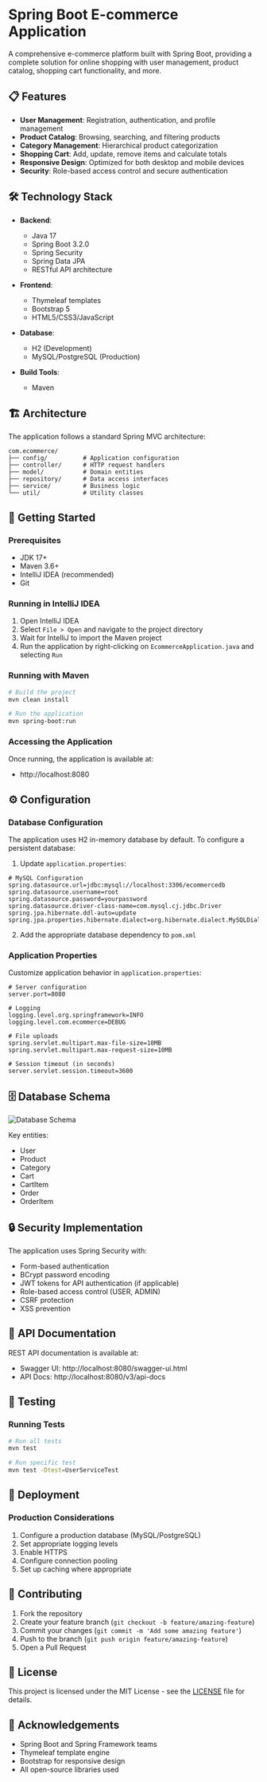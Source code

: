 # Spring Boot E-commerce Application

A comprehensive e-commerce platform built with Spring Boot, providing a complete solution for online shopping with user management, product catalog, shopping cart functionality, and more.

## 📋 Features

- **User Management**: Registration, authentication, and profile management
- **Product Catalog**: Browsing, searching, and filtering products
- **Category Management**: Hierarchical product categorization
- **Shopping Cart**: Add, update, remove items and calculate totals
- **Responsive Design**: Optimized for both desktop and mobile devices
- **Security**: Role-based access control and secure authentication

## 🛠️ Technology Stack

- **Backend**:
  - Java 17
  - Spring Boot 3.2.0
  - Spring Security
  - Spring Data JPA
  - RESTful API architecture
  
- **Frontend**:
  - Thymeleaf templates
  - Bootstrap 5
  - HTML5/CSS3/JavaScript
  
- **Database**:
  - H2 (Development)
  - MySQL/PostgreSQL (Production)
  
- **Build Tools**:
  - Maven

## 🏗️ Architecture

The application follows a standard Spring MVC architecture:

```
com.ecommerce/
├── config/          # Application configuration
├── controller/      # HTTP request handlers
├── model/           # Domain entities
├── repository/      # Data access interfaces
├── service/         # Business logic
└── util/            # Utility classes
```

## 🚀 Getting Started

### Prerequisites

- JDK 17+
- Maven 3.6+
- IntelliJ IDEA (recommended)
- Git

### Running in IntelliJ IDEA

1. Open IntelliJ IDEA
2. Select `File > Open` and navigate to the project directory
3. Wait for IntelliJ to import the Maven project
4. Run the application by right-clicking on `EcommerceApplication.java` and selecting `Run`

### Running with Maven

```bash
# Build the project
mvn clean install

# Run the application
mvn spring-boot:run
```

### Accessing the Application

Once running, the application is available at:
- http://localhost:8080

## ⚙️ Configuration

### Database Configuration

The application uses H2 in-memory database by default. To configure a persistent database:

1. Update `application.properties`:

```properties
# MySQL Configuration
spring.datasource.url=jdbc:mysql://localhost:3306/ecommercedb
spring.datasource.username=root
spring.datasource.password=yourpassword
spring.datasource.driver-class-name=com.mysql.cj.jdbc.Driver
spring.jpa.hibernate.ddl-auto=update
spring.jpa.properties.hibernate.dialect=org.hibernate.dialect.MySQLDialect
```

2. Add the appropriate database dependency to `pom.xml`

### Application Properties

Customize application behavior in `application.properties`:

```properties
# Server configuration
server.port=8080

# Logging
logging.level.org.springframework=INFO
logging.level.com.ecommerce=DEBUG

# File uploads
spring.servlet.multipart.max-file-size=10MB
spring.servlet.multipart.max-request-size=10MB

# Session timeout (in seconds)
server.servlet.session.timeout=3600
```

## 🗄️ Database Schema

![Database Schema](https://via.placeholder.com/800x600?text=Database+Schema)

Key entities:
- User
- Product
- Category
- Cart
- CartItem
- Order
- OrderItem

## 🔒 Security Implementation

The application uses Spring Security with:

- Form-based authentication
- BCrypt password encoding
- JWT tokens for API authentication (if applicable)
- Role-based access control (USER, ADMIN)
- CSRF protection
- XSS prevention

## 📝 API Documentation

REST API documentation is available at:
- Swagger UI: http://localhost:8080/swagger-ui.html
- API Docs: http://localhost:8080/v3/api-docs

## 🧪 Testing

### Running Tests

```bash
# Run all tests
mvn test

# Run specific test
mvn test -Dtest=UserServiceTest
```

## 🚢 Deployment

### Production Considerations

1. Configure a production database (MySQL/PostgreSQL)
2. Set appropriate logging levels
3. Enable HTTPS
4. Configure connection pooling
5. Set up caching where appropriate

## 👥 Contributing

1. Fork the repository
2. Create your feature branch (`git checkout -b feature/amazing-feature`)
3. Commit your changes (`git commit -m 'Add some amazing feature'`)
4. Push to the branch (`git push origin feature/amazing-feature`)
5. Open a Pull Request

## 📜 License

This project is licensed under the MIT License - see the [LICENSE](LICENSE) file for details.

## 🙏 Acknowledgements

- Spring Boot and Spring Framework teams
- Thymeleaf template engine
- Bootstrap for responsive design
- All open-source libraries used
